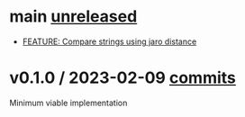 # main [unreleased](https://github.com/mateusdeap/failure_machine/compare/v0.1.0...main)

- [FEATURE: Compare strings using jaro distance](https://github.com/mateusdeap/failure_machine/pull/5)

# v0.1.0 / 2023-02-09 [commits](https://github.com/mateusdeap/failure_machine/commits/v0.1.0)

Minimum viable implementation